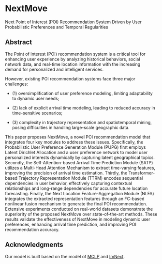 # NextMove
Next Point of Interest (POI) Recommendation System Driven by User Probabilistic Preferences and Temporal Regularities


## Abstract
The Point of Interest (POI) recommendation system is a critical tool for enhancing user experience by analyzing historical behaviors, social network data, and real-time location information with the increasing demand for personalized and intelligent services. 

However, existing POI recommendation systems face three major challenges: 

- (1) oversimplification of user preference modeling, limiting adaptability to dynamic user needs; 

- (2) lack of explicit arrival time modeling, leading to reduced accuracy in time-sensitive scenarios; 

- (3) complexity in trajectory representation and spatiotemporal mining, posing difficulties in handling large-scale geographic data. 

This paper proposes NextMove, a novel POI recommendation model that integrates four key modules to address these issues. 
Specifically, the Probabilistic User Preference Generation Module (PUPG) first employs Latent Dirichlet Allocation and a user preference network to model user personalized interests dynamically by capturing latent geographical topics. 
Secondly, the Self-Attention-based Arrival Time Prediction Module (SATP) utilizes a Multi-Head Attention Mechanism to extract time-varying features, improving the precision of arrival time estimation. 
Thirdly, the Transformer-based Trajectory Representation Module (TTRM) encodes sequential dependencies in user behavior, effectively capturing contextual relationships and long-range dependencies for accurate future location forecasting. 
Finally, the Next Location Feature-Aggregation Module (NLFA) integrates the extracted representation features through an FC-based nonlinear fusion mechanism to generate the final POI recommendation. Extensive experiments conducted on real-world datasets demonstrate the superiority of the proposed NextMove over state-of-the-art methods. These results validate the effectiveness of NextMove in modeling dynamic user preferences, enhancing arrival time prediction, and improving POI recommendation accuracy.

## Acknowledgments
Our model is built based on the model of [MCLP](https://github.com/SUNSTARK/MCLP) and [ImNext](https://github.com/simplehx/ImNext).
